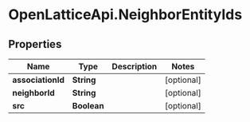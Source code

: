 # OpenLatticeApi.NeighborEntityIds

## Properties

Name | Type | Description | Notes
------------ | ------------- | ------------- | -------------
**associationId** | **String** |  | [optional] 
**neighborId** | **String** |  | [optional] 
**src** | **Boolean** |  | [optional] 


